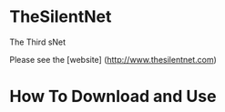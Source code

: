 # TheSilentNet
The Third sNet


Please see the [website] (http://www.thesilentnet.com)

# How To Download and Use

